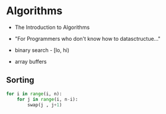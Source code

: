 # Algorithms

* The Introduction to Algorithms
* "For Programmers who don't know how to datasctructue..."
* binary search - [lo, hi)

* array buffers


## Sorting

```python
for i in range(i, n):
	for j in range(i, n-i):
		swap(j , j+1)
```

